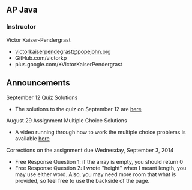 ## AP Java ##
### Instructor ###
Victor Kaiser-Pendergrast<br>
- victorkaiserpendegrast@popejohn.org<br>
- GitHub.com/victorkp<br>
- plus.google.com/+VictorKaiserPendergrast

## Announcements ##

September 12 Quiz Solutions
- The solutions to the quiz on September 12 are [here](quizzes-and-tests/september-12/)

August 29 Assignment Multiple Choice Solutions
- A video running through how to work the multiple choice problems is available [here](https://www.youtube.com/watch?v=H-hC2Kf5NmA)


Corrections on the assignment due Wednesday, September 3, 2014
- Free Response Question 1: if the array is empty, you should return 0
- Free Response Question 2: I wrote "height" when I meant length, you may use either word. Also, you may need more room that what is provided, so feel free to use the backside of the page.
